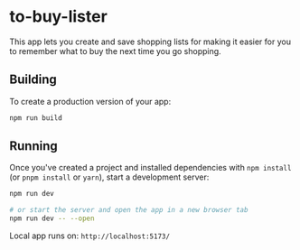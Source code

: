 # to-buy-lister

This app lets you create and save shopping lists for making it easier for you to remember what to buy the next time you go shopping.

## Building

To create a production version of your app:

```bash
npm run build
```

## Running

Once you've created a project and installed dependencies with `npm install` (or `pnpm install` or `yarn`), start a development server:

```bash
npm run dev

# or start the server and open the app in a new browser tab
npm run dev -- --open
```
Local app runs on: `http://localhost:5173/`

